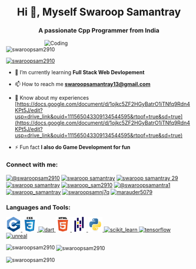 <h1 align="center">Hi 👋, Myself Swaroop Samantray</h1>
<h3 align="center">A passionate Cpp Programmer from India</h3>
<img align="right" alt="Coding" width="400" src="https://cdn.dribbble.com/users/1162077/screenshots/3848914/programmer.gif">
<p align="left"> <img src="https://komarev.com/ghpvc/?username=swaroopsam2910&label=Profile%20views&color=0e75b6&style=flat" alt="swaroopsam2910" /> </p>

<p align="left"> <a href="https://twitter.com/@swaroopsam2910" target="blank"><img src="https://img.shields.io/twitter/follow/@swaroopsam2910?logo=twitter&style=for-the-badge" alt="swaroopsam2910" /></a> </p>

- 🌱 I’m currently learning **Full Stack Web Devlopement**

- 📫 How to reach me **swaroopsamantray13@gmail.com**

- 📄 Know about my experiences [https://docs.google.com/document/d/1ojkc5ZF2HGyBatrO1iTNfq9Rdn4KPt5J/edit?usp=drive_link&ouid=111565043309134544595&rtpof=true&sd=true](https://docs.google.com/document/d/1ojkc5ZF2HGyBatrO1iTNfq9Rdn4KPt5J/edit?usp=drive_link&ouid=111565043309134544595&rtpof=true&sd=true)

- ⚡ Fun fact **I also do Game Development for fun**

<h3 align="left">Connect with me:</h3>
<p align="left">
<a href="https://twitter.com/@swaroopsam2910" target="blank"><img align="center" src="https://raw.githubusercontent.com/rahuldkjain/github-profile-readme-generator/master/src/images/icons/Social/twitter.svg" alt="@swaroopsam2910" height="30" width="40" /></a>
<a href="https://linkedin.com/in/swaroop samantray" target="blank"><img align="center" src="https://raw.githubusercontent.com/rahuldkjain/github-profile-readme-generator/master/src/images/icons/Social/linked-in-alt.svg" alt="swaroop samantray" height="30" width="40" /></a>
<a href="https://kaggle.com/swaroop samantray 29" target="blank"><img align="center" src="https://raw.githubusercontent.com/rahuldkjain/github-profile-readme-generator/master/src/images/icons/Social/kaggle.svg" alt="swaroop samantray 29" height="30" width="40" /></a>
<a href="https://fb.com/swaroop samantray" target="blank"><img align="center" src="https://raw.githubusercontent.com/rahuldkjain/github-profile-readme-generator/master/src/images/icons/Social/facebook.svg" alt="swaroop samantray" height="30" width="40" /></a>
<a href="https://instagram.com/swaroop_sam2910" target="blank"><img align="center" src="https://raw.githubusercontent.com/rahuldkjain/github-profile-readme-generator/master/src/images/icons/Social/instagram.svg" alt="swaroop_sam2910" height="30" width="40" /></a>
<a href="https://www.hackerrank.com/@swaroopsamantra1" target="blank"><img align="center" src="https://raw.githubusercontent.com/rahuldkjain/github-profile-readme-generator/master/src/images/icons/Social/hackerrank.svg" alt="@swaroopsamantra1" height="30" width="40" /></a>
<a href="https://www.leetcode.com/swaroop_samantray" target="blank"><img align="center" src="https://raw.githubusercontent.com/rahuldkjain/github-profile-readme-generator/master/src/images/icons/Social/leet-code.svg" alt="swaroop_samantray" height="30" width="40" /></a>
<a href="https://auth.geeksforgeeks.org/user/swaroopsamnj7q" target="blank"><img align="center" src="https://raw.githubusercontent.com/rahuldkjain/github-profile-readme-generator/master/src/images/icons/Social/geeks-for-geeks.svg" alt="swaroopsamnj7q" height="30" width="40" /></a>
<a href="https://discord.gg/marauder5079" target="blank"><img align="center" src="https://raw.githubusercontent.com/rahuldkjain/github-profile-readme-generator/master/src/images/icons/Social/discord.svg" alt="marauder5079" height="30" width="40" /></a>
</p>

<h3 align="left">Languages and Tools:</h3>
<p align="left"> <a href="https://www.w3schools.com/cpp/" target="_blank" rel="noreferrer"> <img src="https://raw.githubusercontent.com/devicons/devicon/master/icons/cplusplus/cplusplus-original.svg" alt="cplusplus" width="40" height="40"/> </a> <a href="https://www.w3schools.com/css/" target="_blank" rel="noreferrer"> <img src="https://raw.githubusercontent.com/devicons/devicon/master/icons/css3/css3-original-wordmark.svg" alt="css3" width="40" height="40"/> </a> <a href="https://dart.dev" target="_blank" rel="noreferrer"> <img src="https://www.vectorlogo.zone/logos/dartlang/dartlang-icon.svg" alt="dart" width="40" height="40"/> </a> <a href="https://www.w3.org/html/" target="_blank" rel="noreferrer"> <img src="https://raw.githubusercontent.com/devicons/devicon/master/icons/html5/html5-original-wordmark.svg" alt="html5" width="40" height="40"/> </a> <a href="https://pandas.pydata.org/" target="_blank" rel="noreferrer"> <img src="https://raw.githubusercontent.com/devicons/devicon/2ae2a900d2f041da66e950e4d48052658d850630/icons/pandas/pandas-original.svg" alt="pandas" width="40" height="40"/> </a> <a href="https://www.python.org" target="_blank" rel="noreferrer"> <img src="https://raw.githubusercontent.com/devicons/devicon/master/icons/python/python-original.svg" alt="python" width="40" height="40"/> </a> <a href="https://scikit-learn.org/" target="_blank" rel="noreferrer"> <img src="https://upload.wikimedia.org/wikipedia/commons/0/05/Scikit_learn_logo_small.svg" alt="scikit_learn" width="40" height="40"/> </a> <a href="https://www.tensorflow.org" target="_blank" rel="noreferrer"> <img src="https://www.vectorlogo.zone/logos/tensorflow/tensorflow-icon.svg" alt="tensorflow" width="40" height="40"/> </a> <a href="https://unrealengine.com/" target="_blank" rel="noreferrer"> <img src="https://raw.githubusercontent.com/kenangundogan/fontisto/036b7eca71aab1bef8e6a0518f7329f13ed62f6b/icons/svg/brand/unreal-engine.svg" alt="unreal" width="40" height="40"/> </a> </p>

<p><img align="left" src="https://github-readme-stats.vercel.app/api/top-langs?username=swaroopsam2910&show_icons=true&locale=en&layout=compact" alt="swaroopsam2910" /></p>

<p>&nbsp;<img align="center" src="https://github-readme-stats.vercel.app/api?username=swaroopsam2910&show_icons=true&locale=en" alt="swaroopsam2910" /></p>

<p><img align="center" src="https://github-readme-streak-stats.herokuapp.com/?user=swaroopsam2910&" alt="swaroopsam2910" /></p>
